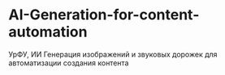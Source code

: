 # AI-Generation-for-content-automation
УрФУ, ИИ Генерация изображений и звуковых дорожек для автоматизации создания контента
